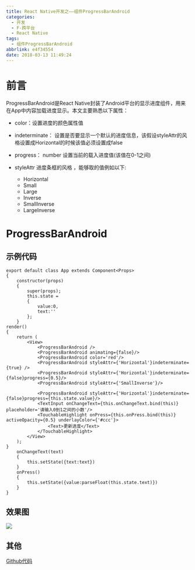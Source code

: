 ```yaml
---
title: React Native开发之——组件ProgressBarAndroid
categories:
  - 开发
  - F-跨平台
  - React Native
tags:
  - 组件ProgressBarAndroid
abbrlink: e4f34554
date: 2018-03-13 11:49:24
---
```

# 前言 
ProgressBarAndroid是React Native封装了Android平台的显示进度组件，用来在App中内容加载进度显示。本文主要熟悉以下属性：  

- color：设置进度的颜色属性值
- indeterminate： 设置是否要显示一个默认的进度信息，该假设styleAttr的风格设置成Horizontal的时候该值必须设置成false
- progress：  number 设置当前的载入进度值(该值在0-1之间)
- styleAttr    进度条框的风格 ，能够取的值例如以下:

	- Horizontal     
	- Small   
	- Large
	- Inverse
	- SmallInverse
	- LargeInverse


<!--more-->

# ProgressBarAndroid
## 示例代码 

	export default class App extends Component<Props> 
	{
    	constructor(props) 
		{
      		super(props);
      		this.state = 
			{
         		value:0,
          		text:''
      		};
    	}
    render() 
	{
        return (
            <View>
                <ProgressBarAndroid />
                <ProgressBarAndroid animating={false}/>
                <ProgressBarAndroid color='red'/>
                <ProgressBarAndroid styleAttr={'Horizontal'}indeterminate={true} />
                <ProgressBarAndroid styleAttr={'Horizontal'}indeterminate={false}progress={0.5}/>
                <ProgressBarAndroid styleAttr={'SmallInverse'}/>

                <ProgressBarAndroid styleAttr={'Horizontal'}indeterminate={false}progress={this.state.value}/>
                <TextInput onChangeText={this.onChangeText.bind(this)} placeholder='请输入0到1之间的小数'/>
                <TouchableHighlight onPress={this.onPress.bind(this)} activeOpacity={0.5} underlayColor={'#ccc'}>
                    <Text>更新进度</Text>
                </TouchableHighlight>
            </View>
        );
    }
    	onChangeText(text)
		{
    		this.setState({text:text})
    	}
    	onPress()
		{
    		this.setState({value:parseFloat(this.state.text)})
    	}
	}
## 效果图 
![][1]  
## 其他
[Github代码][2]


[1]: https://jsd.onmicrosoft.cn/gh/PGzxc/CDN/blog-image/rn-progressbar.gif
[2]: https://github.com/PGzxc/RN_ProgressBarAndroid